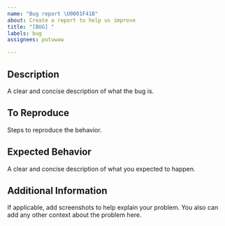 ```yaml
---
name: "Bug report \U0001F41B"
about: Create a report to help us improve
title: "[BUG] "
labels: bug
assignees: putuwaw

---
```


## Description
A clear and concise description of what the bug is.

## To Reproduce
Steps to reproduce the behavior.

## Expected Behavior
A clear and concise description of what you expected to happen.

## Additional Information
If applicable, add screenshots to help explain your problem. You also can add any other context about the problem here.

